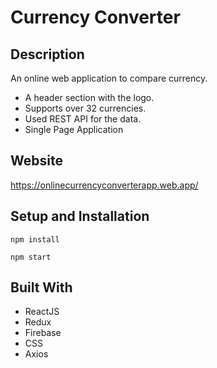 # Currency Converter

## Description

An online web application to compare currency.

- A header section with the logo.
- Supports over 32 currencies.
- Used REST API for the data.
- Single Page Application

## Website

https://onlinecurrencyconverterapp.web.app/

## Setup and Installation

```
npm install
```   

```
npm start
```   

## Built With

- ReactJS
- Redux
- Firebase
- CSS
- Axios
